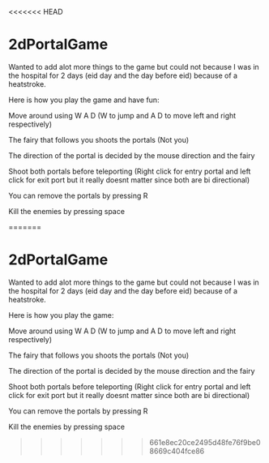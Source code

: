 <<<<<<< HEAD
# 2dPortalGame

Wanted to add alot more things to the game but could not because I was in the hospital for 2 days (eid day and the day before eid) because of a heatstroke.

Here is how you play the game and have fun:

Move around using W A D (W to jump and A D to move left and right respectively)

The fairy that follows you shoots the portals (Not you)

The direction of the portal is decided by the mouse direction and the fairy

Shoot both portals before teleporting (Right click for entry portal and left click for exit port but it really doesnt matter since both are bi directional)

You can remove the portals by pressing R

Kill the enemies by pressing space


=======
# 2dPortalGame

Wanted to add alot more things to the game but could not because I was in the hospital for 2 days (eid day and the day before eid) because of a heatstroke.

Here is how you play the game:

Move around using W A D (W to jump and A D to move left and right respectively)

The fairy that follows you shoots the portals (Not you)

The direction of the portal is decided by the mouse direction and the fairy

Shoot both portals before teleporting (Right click for entry portal and left click for exit port but it really doesnt matter since both are bi directional)

You can remove the portals by pressing R

Kill the enemies by pressing space


>>>>>>> 661e8ec20ce2495d48fe76f9be08669c404fce86

